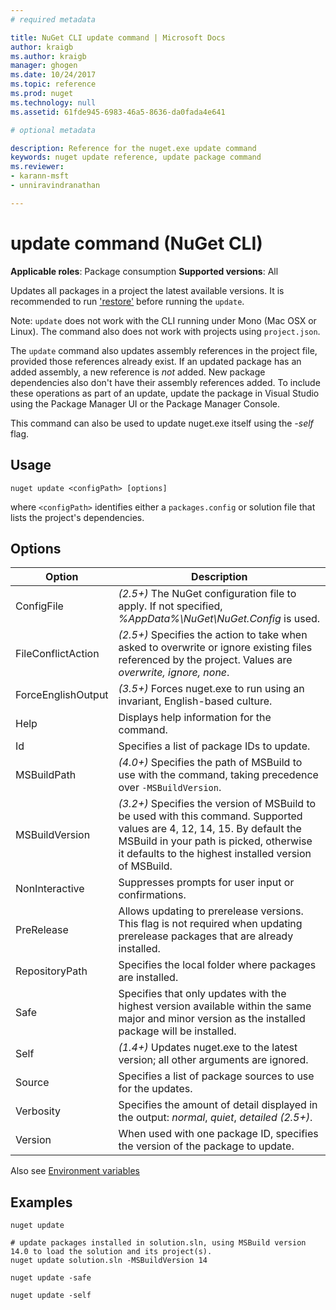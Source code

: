 ```yaml
---
# required metadata

title: NuGet CLI update command | Microsoft Docs
author: kraigb
ms.author: kraigb
manager: ghogen
ms.date: 10/24/2017
ms.topic: reference
ms.prod: nuget
ms.technology: null
ms.assetid: 61fde945-6983-46a5-8636-da0fada4e641

# optional metadata

description: Reference for the nuget.exe update command
keywords: nuget update reference, update package command
ms.reviewer:
- karann-msft
- unniravindranathan

---
```


# update command (NuGet CLI)

**Applicable roles**: Package consumption
**Supported versions**: All

Updates all packages in a project the latest available versions. It is recommended to run ['restore'](#restore) before running the `update`.

Note: `update` does not work with the CLI running under Mono (Mac OSX or Linux). The command also does not work with projects using `project.json`.

The `update` command also updates assembly references in the project file, provided those references already exist. If an updated package has an added assembly, a new reference is *not* added. New package dependencies also don't have their assembly references added. To include these operations as part of an update, update the package in Visual Studio using the Package Manager UI or the Package Manager Console.

This command can also be used to update nuget.exe itself using the *-self* flag.

## Usage

```
nuget update <configPath> [options]
```

where `<configPath>` identifies either a `packages.config` or solution file that lists the project's dependencies.

## Options

| Option | Description |
| --- | --- |
| ConfigFile | *(2.5+)* The NuGet configuration file to apply. If not specified, *%AppData%\NuGet\NuGet.Config* is used. |
| FileConflictAction | *(2.5+)* Specifies the action to take when asked to overwrite or ignore existing files referenced by the project. Values are *overwrite, ignore, none*. |
| ForceEnglishOutput | *(3.5+)* Forces nuget.exe to run using an invariant, English-based culture. |
| Help | Displays help information for the command. |
| Id | Specifies a list of package IDs to update. |
| MSBuildPath | *(4.0+)* Specifies the path of MSBuild to use with the command, taking precedence over `-MSBuildVersion`. |
| MSBuildVersion | *(3.2+)* Specifies the version of MSBuild to be used with this command. Supported values are 4, 12, 14, 15. By default the MSBuild in your path is picked, otherwise it defaults to the highest installed version of MSBuild. |
| NonInteractive | Suppresses prompts for user input or confirmations. |
| PreRelease | Allows updating to prerelease versions. This flag is not required when updating prerelease packages that are already installed. |
| RepositoryPath | Specifies the local folder where packages are installed. |
| Safe | Specifies that only updates with the highest version available within the same major and minor version as the installed package will be installed. |
| Self | *(1.4+)* Updates nuget.exe to the latest version; all other arguments are ignored. |
| Source | Specifies a list of package sources to use for the updates. |
| Verbosity | Specifies the amount of detail displayed in the output: *normal*, *quiet*, *detailed (2.5+)*. |
| Version | When used with one package ID, specifies the version of the package to update. |

Also see [Environment variables](cli-ref-environment-variables.md)

## Examples

```
nuget update

# update packages installed in solution.sln, using MSBuild version 14.0 to load the solution and its project(s).
nuget update solution.sln -MSBuildVersion 14

nuget update -safe

nuget update -self
```
